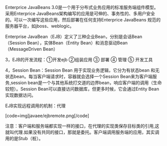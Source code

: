 Enterprice JavaBeans 3.0是一个用于分布式业务应用的标准服务端组件模型。采用Enterprice JavaBeans架构编写的应用是可伸的、事务性的、多用户安全的。可以一次编写这些应用，然后部署在任何支持Enterprice JavaBeans 规范的服务器平台，如jboss、weblogic。
Enterprise JavaBean（EJB）定义了三种企业Bean，分别是会话Bean（Session Bean），实体Bean（Entity Bean）和消息驱动Bean（MessageDriven Bean）
3，EJB的开发流程：①开发ejb ②组装应用 ③ 部署 ④ 管理 ⑤ 开发工具
4，Session Bean：Session Bean 用于实现业务逻辑，它分为有状态bean 和无状态bean。每当客户端请求时，容器就会选择一个Session Bean来为客户端服务,session bean是一个与其他系统打交道的边界bean，响应客户端的调用（生命较短）。Session Bean可以直接访问数据库，但更多时候，它会通过Entity Bean实现数据访问。
EJB实现远程调用的机制：代理
[code=img]javaee/ejbremote.png[/code]
注意：客户端和服务端都实现一样的接口，在代理的实现类保存目标类的引用,这就叫代理.如果没有共同的接口，那就是委托。客户端调用服务端的应用，其实调用的是Stub（桩）。
